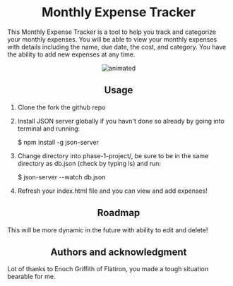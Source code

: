 <h1 align="center"> Monthly Expense Tracker</h1>

This Monthly Expense Tracker is a tool to help you track and categorize your monthly expenses. You will be able to view your monthly expenses with details including the name, due date, the cost, and category. You have the ability to add new expenses at any time.

 
 <p align="center">
  <img src="https://user-images.githubusercontent.com/91168142/151009832-ee61e1eb-713e-4e5e-897d-ed3ea6494c62.gif" alt="animated" />
</p>

<h2 align="center"> Usage</h2>

1. Clone the fork the github repo

2. Install JSON server globally if you havn't done so already by going into terminal and running:

   $ npm install -g json-server

3. Change directory into phase-1-project/, be sure to be in the same directory as db.json (check by typing ls) and run:
 
   $ json-server --watch db.json

4. Refresh your index.html file and you can view and add expenses!


<h2 align="center"> Roadmap</h2>

This will be more dynamic in the future with ability to edit and delete!


<h2 align="center"> Authors and acknowledgment</h2>
Lot of thanks to Enoch Griffith of Flatiron, you made a tough situation bearable for me.
